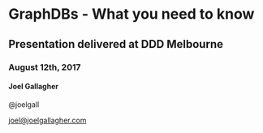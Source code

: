# GraphDBs - What you need to know

## Presentation delivered at DDD Melbourne
### August 12th, 2017

#### Joel Gallagher

@joelgall

joel@joelgallagher.com